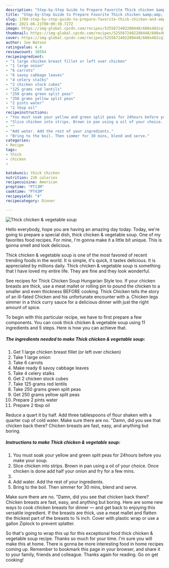 ```yaml
---
description: "Step-by-Step Guide to Prepare Favorite Thick chicken &amp;amp; vegetable soup"
title: "Step-by-Step Guide to Prepare Favorite Thick chicken &amp;amp; vegetable soup"
slug: 1760-step-by-step-guide-to-prepare-favorite-thick-chicken-and-amp-vegetable-soup
date: 2021-06-21T00:09:39.727Z
image: https://img-global.cpcdn.com/recipes/5255672402280448/680x482cq70/thick-chicken-vegetable-soup-recipe-main-photo.jpg
thumbnail: https://img-global.cpcdn.com/recipes/5255672402280448/680x482cq70/thick-chicken-vegetable-soup-recipe-main-photo.jpg
cover: https://img-global.cpcdn.com/recipes/5255672402280448/680x482cq70/thick-chicken-vegetable-soup-recipe-main-photo.jpg
author: Joe Watson
ratingvalue: 4.4
reviewcount: 38594
recipeingredient:
- "1 large chicken breast fillet or left over chicken"
- "1 large onion"
- "6 carrots"
- "6 savoy cabbage leaves"
- "4 celery stalks"
- "2 chicken stock cubes"
- "125 grams red lentils"
- "250 grams green split peas"
- "250 grams yellow split peas"
- "2 pints water"
- "2 tbsp oil"
recipeinstructions:
- "You must soak your yellow and green split peas for 24hours before you make your soup."
- "Slice chicken into strips. Brown in pan using a oil of your choice. Once chicken is done add half your onion and fry for a few mins."
- ""
- "Add water. Add the rest of your ingredients."
- "Bring to the boil. Then simmer for 30 mins, blend and serve."
categories:
- Recipe
tags:
- thick
- chicken
- 

katakunci: thick chicken  
nutrition: 226 calories
recipecuisine: American
preptime: "PT13M"
cooktime: "PT43M"
recipeyield: "4"
recipecategory: Dinner

---
```



![Thick chicken &amp; vegetable soup](https://img-global.cpcdn.com/recipes/5255672402280448/680x482cq70/thick-chicken-vegetable-soup-recipe-main-photo.jpg)

Hello everybody, hope you are having an amazing day today. Today, we're going to prepare a special dish, thick chicken &amp; vegetable soup. One of my favorites food recipes. For mine, I'm gonna make it a little bit unique. This is gonna smell and look delicious.

Thick chicken &amp; vegetable soup is one of the most favored of recent trending foods in the world. It is simple, it's quick, it tastes delicious. It is appreciated by millions daily. Thick chicken &amp; vegetable soup is something that I have loved my entire life. They are fine and they look wonderful.

See recipes for Thick Chicken Soup Hungarian Style too. If your chicken breasts are thick, use a meat mallet or rolling pin to pound the chicken to a smaller and even thickness BEFORE cooking. Thick Chicken tells the story of an ill-fated Chicken and his unfortunate encounter with a. Chicken legs simmer in a thick curry sauce for a delicious dinner with just the right amount of spice.


To begin with this particular recipe, we have to first prepare a few components. You can cook thick chicken &amp; vegetable soup using 11 ingredients and 5 steps. Here is how you can achieve that.

<!--inarticleads1-->

##### The ingredients needed to make Thick chicken &amp; vegetable soup:

1. Get 1 large chicken breast fillet (or left over chicken)
1. Take 1 large onion
1. Take 6 carrots
1. Make ready 6 savoy cabbage leaves
1. Take 4 celery stalks
1. Get 2 chicken stock cubes
1. Take 125 grams red lentils
1. Take 250 grams green split peas
1. Get 250 grams yellow split peas
1. Prepare 2 pints water
1. Prepare 2 tbsp oil


Reduce a quart it by half. Add three tablespoons of flour shaken with a quarter cup of cold water. Make sure there are no. &#34;Damn, did you see that chicken back there? Chicken breasts are fast, easy, and anything but boring. 

<!--inarticleads2-->

##### Instructions to make Thick chicken &amp; vegetable soup:

1. You must soak your yellow and green split peas for 24hours before you make your soup.
1. Slice chicken into strips. Brown in pan using a oil of your choice. Once chicken is done add half your onion and fry for a few mins.
1. 
1. Add water. Add the rest of your ingredients.
1. Bring to the boil. Then simmer for 30 mins, blend and serve.


Make sure there are no. &#34;Damn, did you see that chicken back there? Chicken breasts are fast, easy, and anything but boring. Here are some new ways to cook chicken breasts for dinner — and get back to enjoying this versatile ingredient. If the breasts are thick, use a meat mallet and flatten the thickest part of the breasts to ¾ inch. Cover with plastic wrap or use a gallon Ziplock to prevent splatter. 

So that's going to wrap this up for this exceptional food thick chicken &amp; vegetable soup recipe. Thanks so much for your time. I'm sure you will make this at home. There is gonna be more interesting food in home recipes coming up. Remember to bookmark this page in your browser, and share it to your family, friends and colleague. Thanks again for reading. Go on get cooking!
